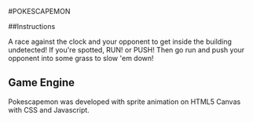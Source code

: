 #POKESCAPEMON

##Instructions

A race against the clock and your opponent to get inside the building undetected!  If you're spotted, RUN! or PUSH! Then go run and push your opponent into some grass to slow 'em down!

## Game Engine

Pokescapemon was developed with sprite animation on HTML5 Canvas with CSS and Javascript.  